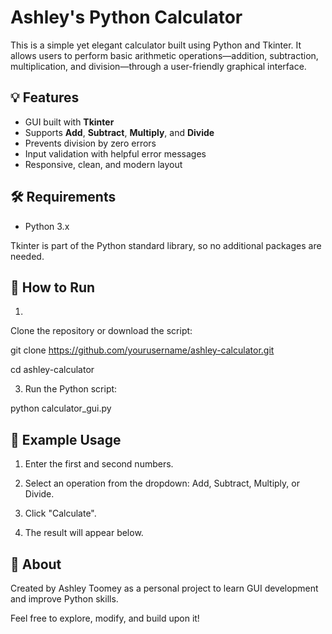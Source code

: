 # Ashley's Python Calculator

This is a simple yet elegant calculator built using Python and Tkinter. It allows users to perform basic arithmetic operations—addition, subtraction, multiplication, and division—through a user-friendly graphical interface.

## 💡 Features

- GUI built with **Tkinter**
- Supports **Add**, **Subtract**, **Multiply**, and **Divide**
- Prevents division by zero errors
- Input validation with helpful error messages
- Responsive, clean, and modern layout

## 🛠️ Requirements

- Python 3.x

Tkinter is part of the Python standard library, so no additional packages are needed.

## 🚀 How to Run

1. 
Clone the repository or download the script:

git clone https://github.com/yourusername/ashley-calculator.git

cd ashley-calculator
   
3. Run the Python script:
 
python calculator_gui.py

## 🧮 Example Usage
1. Enter the first and second numbers.

2. Select an operation from the dropdown: Add, Subtract, Multiply, or Divide.

3. Click "Calculate".

4. The result will appear below.

## 🙋 About
Created by Ashley Toomey as a personal project to learn GUI development and improve Python skills.

Feel free to explore, modify, and build upon it!
